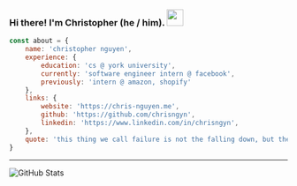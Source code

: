 ### Hi there! I'm Christopher (he / him). <img src="https://github.com/chrisngyn/chrisngyn/blob/master/Hi.gif" width="30px">

```javascript
const about = {
    name: 'christopher nguyen',
    experience: {
        education: 'cs @ york university',
        currently: 'software engineer intern @ facebook',
        previously: 'intern @ amazon, shopify'
    },
    links: {
        website: 'https://chris-nguyen.me',
        github: 'https://github.com/chrisngyn',
        linkedin: 'https://www.linkedin.com/in/chrisngyn',
    },
    quote: 'this thing we call failure is not the falling down, but the staying down. - leslie knope'
}
```

----------------------------------------------------------------------------------------------------

![GitHub Stats](https://github-readme-stats.vercel.app/api?username=chrisngyn&show_icons=true&hide_rank=true&hide_border=true)
